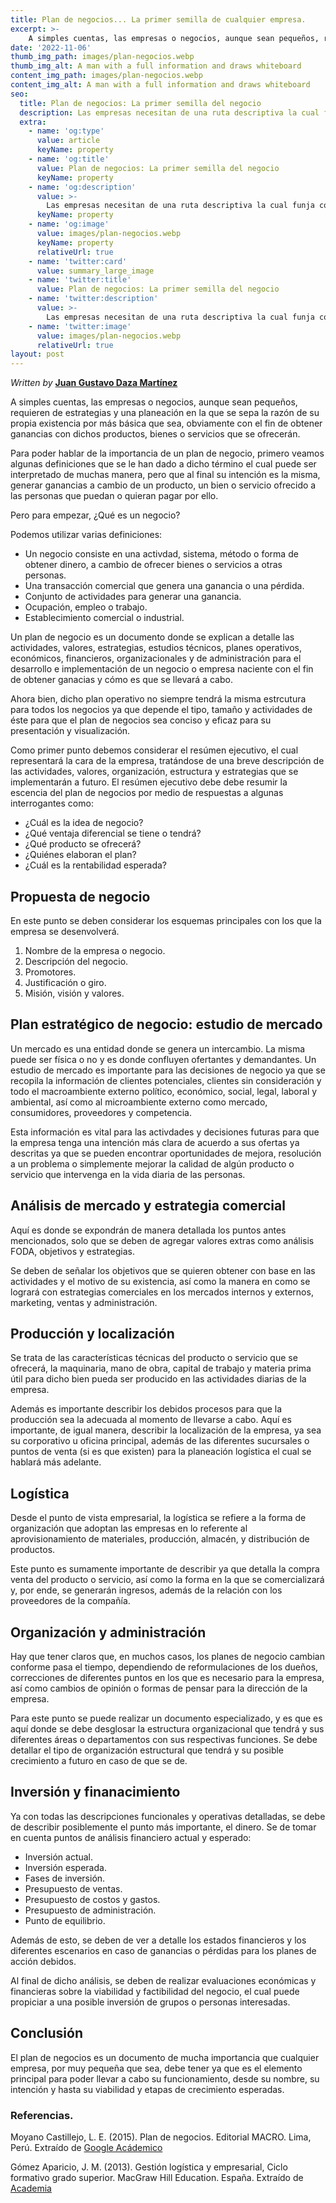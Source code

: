 ```yaml
---
title: Plan de negocios... La primer semilla de cualquier empresa.
excerpt: >-
    A simples cuentas, las empresas o negocios, aunque sean pequeños, requieren de estrategias y una planeación en la que se sepa la razón de su propia existencia por más básica que sea, obviamente con el fin de obtener ganancias con dichos productos, bienes o servicios que se ofrecerán.
date: '2022-11-06'
thumb_img_path: images/plan-negocios.webp
thumb_img_alt: A man with a full information and draws whiteboard
content_img_path: images/plan-negocios.webp
content_img_alt: A man with a full information and draws whiteboard
seo:
  title: Plan de negocios: La primer semilla del negocio
  description: Las empresas necesitan de una ruta descriptiva la cual funja como eje principal para la ejecución, desempeño y vaibilidad de la misma.
  extra:
    - name: 'og:type'
      value: article
      keyName: property
    - name: 'og:title'
      value: Plan de negocios: La primer semilla del negocio
      keyName: property
    - name: 'og:description'
      value: >-
        Las empresas necesitan de una ruta descriptiva la cual funja como eje principal para la ejecución, desempeño y vaibilidad de la misma.
      keyName: property
    - name: 'og:image'
      value: images/plan-negocios.webp
      keyName: property
      relativeUrl: true
    - name: 'twitter:card'
      value: summary_large_image
    - name: 'twitter:title'
      value: Plan de negocios: La primer semilla del negocio
    - name: 'twitter:description'
      value: >-
        Las empresas necesitan de una ruta descriptiva la cual funja como eje principal para la ejecución, desempeño y vaibilidad de la misma.
    - name: 'twitter:image'
      value: images/plan-negocios.webp
      relativeUrl: true
layout: post
---
```


*Written by* [**Juan Gustavo Daza Martínez**](https://www.linkedin.com/in/jgustavodazam/)

A simples cuentas, las empresas o negocios, aunque sean pequeños, requieren de estrategias y una planeación en la que se sepa la razón de su propia existencia por más básica que sea, obviamente con el fin de obtener ganancias con dichos productos, bienes o servicios que se ofrecerán.

Para poder hablar de la importancia de un plan de negocio, primero veamos algunas definiciones que se le han dado a dicho término el cual puede ser interpretado de muchas manera, pero que al final su intención es la misma, generar ganancias a cambio de un producto, un bien o servicio ofrecido a las personas que puedan o quieran pagar por ello.

Pero para empezar, ¿Qué es un negocio?

Podemos utilizar varias definiciones:

* Un negocio consiste en una activdad, sistema, método o forma de obtener dinero, a cambio de ofrecer bienes o servicios a otras personas.
* Una transacción comercial que genera una ganancia o una pérdida.
* Conjunto de actividades para generar una ganancia.
* Ocupación, empleo o trabajo.
* Establecimiento comercial o industrial.

Un plan de negocio es un documento donde se explican a detalle las actividades, valores, estrategias, estudios técnicos, planes operativos, económicos, financieros, organizacionales y de administración para el desarrollo e implementación de un negocio o empresa naciente con el fin de obtener ganacias y cómo es que se llevará a cabo.

Ahora bien, dicho plan operativo no siempre tendrá la misma estrcutura para todos los negocios ya que depende el tipo, tamaño y actividades de éste para que el plan de negocios sea conciso y eficaz para su presentación y visualización. 

Como primer punto debemos considerar el resúmen ejecutivo, el cual representará la cara de la empresa, tratándose de una breve descripción de las actividades, valores, organización, estructura y estrategias que se implementarán a futuro. El resúmen ejecutivo debe debe resumir la escencia del plan de negocios por medio de respuestas a algunas interrogantes como:

+ ¿Cuál es la idea de negocio?
+ ¿Qué ventaja diferencial se tiene o tendrá?
+ ¿Qué producto se ofrecerá?
+ ¿Quiénes elaboran el plan?
+ ¿Cuál es la rentabilidad esperada?

## Propuesta de negocio

En este punto se deben considerar los esquemas principales con los que la empresa se desenvolverá.

1. Nombre de la empresa o negocio.
2. Descripción del negocio.
3. Promotores.
4. Justificación o giro.
5. Misión, visión y valores.

## Plan estratégico de negocio: estudio de mercado

Un mercado es una entidad donde se genera un intercambio. La misma puede ser física o no y es donde confluyen ofertantes y demandantes. Un estudio de mercado es importante para las decisiones de negocio ya que se recopila la información de clientes potenciales, clientes sin consideración y todo el macroambiente externo político, económico, social, legal, laboral y ambiental, así como al microambiente externo como mercado, consumidores, proveedores y competencia.

Esta información es vital para las activdades y decisiones futuras para que la empresa tenga una intención más clara de acuerdo a sus ofertas ya descritas ya que se pueden encontrar oportunidades de mejora, resolución a un problema o simplemente mejorar la calidad de algún producto o servicio que intervenga en la vida diaria de las personas.

## Análisis de mercado y estrategia comercial

Aquí es donde se expondrán de manera detallada los puntos antes mencionados, solo que se deben de agregar valores extras como análisis FODA, objetivos y estrategias.

Se deben de señalar los objetivos que se quieren obtener con base en las actividades y el motivo de su existencia, así como la manera en como se logrará con estrategias comerciales en los mercados internos y externos, marketing, ventas y administración.

## Producción y localización

Se trata de las características técnicas del producto o servicio que se ofrecerá, la maquinaria, mano de obra, capital de trabajo y materia prima útil para dicho bien pueda ser producido en las actividades diarias de la empresa.

Además es importante describir los debidos procesos para que la producción sea la adecuada al momento de llevarse a cabo. Aquí es importante, de igual manera, describir la localización de la empresa, ya sea su corporativo u oficina principal, además de las diferentes sucursales o puntos de venta (si es que existen) para la planeación logística el cual se hablará más adelante.

## Logística

Desde el punto de vista empresarial, la logística se refiere a la forma de organización que adoptan las empresas en lo referente al aprovisionamiento de materiales, producción, almacén, y distribución de productos.

Este punto es sumamente importante de describir ya que detalla la compra venta del producto o servicio, así como la forma en la que se comercializará y, por ende, se generarán ingresos, además de la relación con los proveedores de la compañía.

## Organización y administración

Hay que tener claros que, en muchos casos, los planes de negocio cambian conforme pasa el tiempo, dependiendo de reformulaciones de los dueños, correcciones de diferentes puntos en los que es necesario para la empresa, así como cambios de opinión o formas de pensar para la dirección de la empresa.

Para este punto se puede realizar un documento especializado, y es que es aquí donde se debe desglosar la estructura organizacional que tendrá y sus diferentes áreas o departamentos con sus respectivas funciones. Se debe detallar el tipo de organización estructural que tendrá y su posible crecimiento a futuro en caso de que se de.

## Inversión y finanacimiento

Ya con todas las descripciones funcionales y operativas detalladas, se debe de describir posiblemente el punto más importante, el dinero. Se de tomar en cuenta puntos de análisis financiero actual y esperado:

* Inversión actual.
* Inversión esperada.
* Fases de inversión.
* Presupuesto de ventas.
* Presupuesto de costos y gastos.
* Presupuesto de administración.
* Punto de equilibrio.

Además de esto, se deben de ver a detalle los estados financieros y los diferentes escenarios en caso de ganancias o pérdidas para los planes de acción debidos.

Al final de dicho análisis, se deben de realizar evaluaciones económicas y financieras sobre la viabilidad y factibilidad del negocio, el cual puede propiciar a una posible inversión de grupos o personas interesadas.

## Conclusión

El plan de negocios es un documento de mucha importancia que cualquier empresa, por muy pequeña que sea, debe tener ya que es el elemento principal para poder llevar a cabo su funcionamiento, desde su nombre, su intención y hasta su viabilidad y etapas de crecimiento esperadas.

### Referencias.

Moyano Castillejo, L. E. (2015). Plan de negocios. Editorial MACRO. Lima, Perú. Extraído de [Google Acádemico](https://books.google.es/books?hl=es&lr=&id=j7wtDwAAQBAJ&oi=fnd&pg=PT5&dq=plan+de+negocios&ots=_ax0pIpvzn&sig=7R_ilq5ZqjumldePL2EaXS1dmM8#v=onepage&q=plan%20de%20negocios&f=false)

Gómez Aparicio, J. M. (2013). Gestión logística y empresarial, Ciclo formativo grado superior. MacGraw Hill Education. España. Extraído de [Academia](https://d1wqtxts1xzle7.cloudfront.net/56574865/Gestion-logistica-y-comercial-2013-McGraw-Hill-Grado-Superior_redacted-with-cover-page-v2.pdf?Expires=1667793339&Signature=Nv~6IZi~hDQfZTju0g0AQdroVO87oSaSGvIAfWbWxfR9LYdU3MlW~sq6gSpiiO0RwwJW6WoZd6G5orWFVbFu~Xwxkv-UdeY9Nm0JdijL4sLbz4~bKi-nx51n~QvJEzhgXTFhsBdTcD0gJqFyoRKjQtJ1DXA-r-V7-7I9l~IsX18W3vBz7~RbvghJzlT3uNgDsKN5KNp6Os33UZULIqdyVkdw-PzvHp0szj9TiFYariKDFCM0MxAc23ebgiJF46DgxDwz1hGHt~jHZ4qlvEvR5YNxmsgOmcewoEvYlx0yuUHpnjmq7PssHDIMhVIYFp9-ayfNe7KpdtoqwQ0HGo6iyw__&Key-Pair-Id=APKAJLOHF5GGSLRBV4ZA) 


